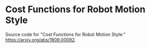 # Cost Functions for Robot Motion Style

Source code for "Cost Functions for Robot Motion Style:" https://arxiv.org/abs/1809.00092.
